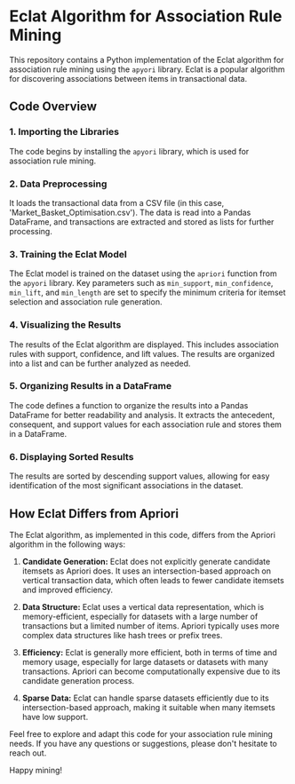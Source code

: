 # Eclat Algorithm for Association Rule Mining

This repository contains a Python implementation of the Eclat algorithm for association rule mining using the `apyori` library. Eclat is a popular algorithm for discovering associations between items in transactional data.

## Code Overview

### 1. Importing the Libraries

The code begins by installing the `apyori` library, which is used for association rule mining.

### 2. Data Preprocessing

It loads the transactional data from a CSV file (in this case, 'Market_Basket_Optimisation.csv'). The data is read into a Pandas DataFrame, and transactions are extracted and stored as lists for further processing.

### 3. Training the Eclat Model

The Eclat model is trained on the dataset using the `apriori` function from the `apyori` library. Key parameters such as `min_support`, `min_confidence`, `min_lift`, and `min_length` are set to specify the minimum criteria for itemset selection and association rule generation.

### 4. Visualizing the Results

The results of the Eclat algorithm are displayed. This includes association rules with support, confidence, and lift values. The results are organized into a list and can be further analyzed as needed.

### 5. Organizing Results in a DataFrame

The code defines a function to organize the results into a Pandas DataFrame for better readability and analysis. It extracts the antecedent, consequent, and support values for each association rule and stores them in a DataFrame.

### 6. Displaying Sorted Results

The results are sorted by descending support values, allowing for easy identification of the most significant associations in the dataset.

## How Eclat Differs from Apriori

The Eclat algorithm, as implemented in this code, differs from the Apriori algorithm in the following ways:

1. **Candidate Generation:** Eclat does not explicitly generate candidate itemsets as Apriori does. It uses an intersection-based approach on vertical transaction data, which often leads to fewer candidate itemsets and improved efficiency.

2. **Data Structure:** Eclat uses a vertical data representation, which is memory-efficient, especially for datasets with a large number of transactions but a limited number of items. Apriori typically uses more complex data structures like hash trees or prefix trees.

3. **Efficiency:** Eclat is generally more efficient, both in terms of time and memory usage, especially for large datasets or datasets with many transactions. Apriori can become computationally expensive due to its candidate generation process.

4. **Sparse Data:** Eclat can handle sparse datasets efficiently due to its intersection-based approach, making it suitable when many itemsets have low support.

Feel free to explore and adapt this code for your association rule mining needs. If you have any questions or suggestions, please don't hesitate to reach out.

Happy mining!
